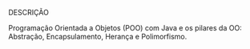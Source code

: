 DESCRIÇÃO

Programação Orientada a Objetos (POO) com Java e os pilares da OO: Abstração, Encapsulamento, Herança e Polimorfismo.
